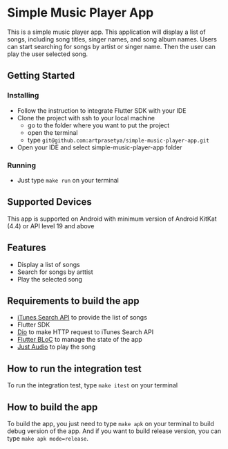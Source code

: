# Simple Music Player App

This is a simple music player app. This application will display a list of songs, including song titles, singer names, and song album names. Users can start searching for songs by artist or singer name. Then the user can play the user selected song.

## Getting Started
### Installing
   * Follow the instruction to integrate Flutter SDK with your IDE 
   * Clone the project with ssh to your local machine
      - go to the folder where you want to put the project
      - open the terminal
      - type ```git@github.com:artprasetya/simple-music-player-app.git```
   * Open your IDE and select simple-music-player-app folder

### Running
* Just type ```make run```  on your terminal


## Supported Devices
This app is supported on Android with minimum version of Android KitKat (4.4) or API level 19 and above

## Features
* Display a list of songs
* Search for songs by arttist
* Play the selected song

## Requirements to build the app
* [iTunes Search API](https://affiliate.itunes.apple.com/resources/documentation/itunes-store-web-service-search-api) to provide the list of songs
* Flutter SDK
* [Dio](https://pub.dev/packages/dio) to make HTTP request to iTunes Search API
* [Flutter BLoC](https://pub.dev/packages/flutter_bloc) to manage the state of the app
* [Just Audio](https://pub.dev/packages/just_audio) to play the song
  
## How to run the integration test
To run the integration test, type ```make itest``` on your terminal

## How to build the app
To build the app, you just need to type ```make apk``` on your terminal to build debug version of the app. And if you want to build release version, you can type ```make apk mode=release```.